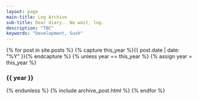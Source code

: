 ```yaml
---
layout: page
main-title: Log Archive
sub-title: Dear diary.. No wait, log.
description: "TBC"
keywords: "Development, Sush"
---
```


{% for post in site.posts %}
{% capture this_year %}{{ post.date | date: "%Y" }}{% endcapture %}
{% unless year == this_year %}
	{% assign year = this_year %}
### {{ year }}
{% endunless %}
	{% include archive_post.html %}
{% endfor %}
